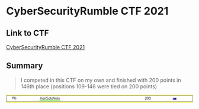 <p align="center"><img src=" "></p>

# CyberSecurityRumble CTF 2021

## Link to CTF

[CyberSecurityRumble CTF 2021](https://ctf.cybersecurityrumble.de/pages/home/)

## Summary
> I competed in this CTF on my own and finished with 200 points in 146th place (positions 109-146 were tied on 200 points)

<p align="center"><img src="csr_scoreboard.png"></p>
